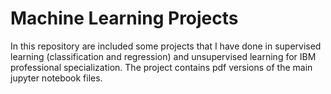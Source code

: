 # Machine Learning Projects
In this repository are included some projects that I have done in supervised learning (classification and regression) and unsupervised learning for IBM professional specialization.
The project contains pdf versions of the main jupyter notebook files.
